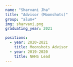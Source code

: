 ```yaml
---
name: "Sharvani Jha"
title: "Advisor (Moonshots)"
group: "alum+"
img: sharvani.png
graduating_year: 2021

positions:
  - year: 2020-2021
    title: Moonshots Advisor
  - year: 2019-2020
    title: NHHS Lead
---
```

